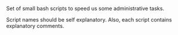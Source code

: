 Set of small bash scripts to speed us some administrative tasks. 

Script names should be self explanatory. Also, each script contains explanatory comments.

